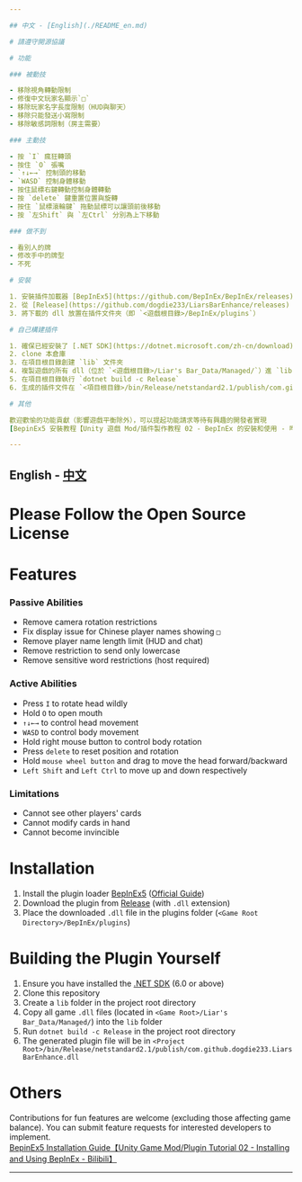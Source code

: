 ```yaml
---

## 中文 - [English](./README_en.md)

# 請遵守開源協議

# 功能

### 被動技

- 移除視角轉動限制
- 修復中文玩家名顯示`□`
- 移除玩家名字長度限制（HUD與聊天）
- 移除只能發送小寫限制
- 移除敏感詞限制（房主需要）

### 主動技

- 按 `I` 瘋狂轉頭
- 按住 `O` 張嘴
- `↑↓←→` 控制頭的移動
- `WASD` 控制身體移動
- 按住鼠標右鍵轉動控制身體轉動
- 按 `delete` 鍵重置位置與旋轉
- 按住 `鼠標滾輪鍵` 拖動鼠標可以讓頭前後移動
- 按 `左Shift` 與 `左Ctrl` 分別為上下移動

### 做不到

- 看別人的牌
- 修改手中的牌型
- 不死

# 安裝

1. 安裝插件加載器 [BepInEx5](https://github.com/BepInEx/BepInEx/releases)（[官方教程](https://docs.bepinex.dev/articles/user_guide/installation/index.html)）
2. 從 [Release](https://github.com/dogdie233/LiarsBarEnhance/releases) 下載插件本體（dll 後綴）
3. 將下載的 dll 放置在插件文件夾（即 `<遊戲根目錄>/BepInEx/plugins`）

# 自己構建插件

1. 確保已經安裝了 [.NET SDK](https://dotnet.microsoft.com/zh-cn/download)（6.0 或以上）
2. clone 本倉庫
3. 在項目根目錄創建 `lib` 文件夾
4. 複製遊戲的所有 dll（位於 `<遊戲根目錄>/Liar's Bar_Data/Managed/`）進 `lib` 文件夾
5. 在項目根目錄執行 `dotnet build -c Release`
6. 生成的插件文件在 `<項目根目錄>/bin/Release/netstandard2.1/publish/com.github.dogdie233.LiarsBarEnhance.dll`

# 其他

歡迎歡愉的功能貢獻（影響遊戲平衡除外），可以提起功能請求等待有興趣的開發者實現  
[BepinEx5 安裝教程【Unity 遊戲 Mod/插件製作教程 02 - BepInEx 的安裝和使用 - 哔哩哔哩】](https://www.bilibili.com/read/cv8997496/)

---
```


## English - [中文](./README.md)

# Please Follow the Open Source License

# Features

### Passive Abilities

- Remove camera rotation restrictions
- Fix display issue for Chinese player names showing `□`
- Remove player name length limit (HUD and chat)
- Remove restriction to send only lowercase
- Remove sensitive word restrictions (host required)

### Active Abilities

- Press `I` to rotate head wildly
- Hold `O` to open mouth
- `↑↓←→` to control head movement
- `WASD` to control body movement
- Hold right mouse button to control body rotation
- Press `delete` to reset position and rotation
- Hold `mouse wheel button` and drag to move the head forward/backward
- `Left Shift` and `Left Ctrl` to move up and down respectively

### Limitations

- Cannot see other players' cards
- Cannot modify cards in hand
- Cannot become invincible

# Installation

1. Install the plugin loader [BepInEx5](https://github.com/BepInEx/BepInEx/releases) ([Official Guide](https://docs.bepinex.dev/articles/user_guide/installation/index.html))
2. Download the plugin from [Release](https://github.com/dogdie233/LiarsBarEnhance/releases) (with `.dll` extension)
3. Place the downloaded `.dll` file in the plugins folder (`<Game Root Directory>/BepInEx/plugins`)

# Building the Plugin Yourself

1. Ensure you have installed the [.NET SDK](https://dotnet.microsoft.com/download) (6.0 or above)
2. Clone this repository
3. Create a `lib` folder in the project root directory
4. Copy all game `.dll` files (located in `<Game Root>/Liar's Bar_Data/Managed/`) into the `lib` folder
5. Run `dotnet build -c Release` in the project root directory
6. The generated plugin file will be in `<Project Root>/bin/Release/netstandard2.1/publish/com.github.dogdie233.LiarsBarEnhance.dll`

# Others

Contributions for fun features are welcome (excluding those affecting game balance). You can submit feature requests for interested developers to implement.  
[BepinEx5 Installation Guide【Unity Game Mod/Plugin Tutorial 02 - Installing and Using BepInEx - Bilibili】](https://www.bilibili.com/read/cv8997496/)

---
